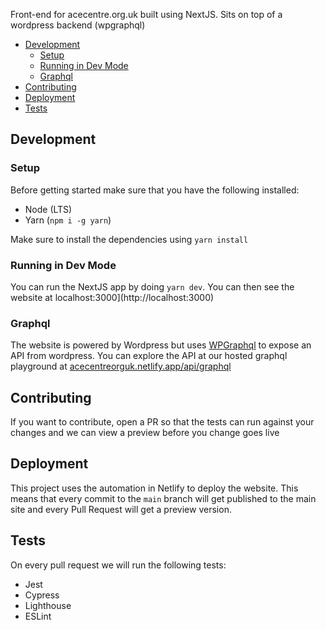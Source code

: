 Front-end for acecentre.org.uk built using NextJS. Sits on top of a wordpress backend (wpgraphql)

- [Development](#development)
  - [Setup](#setup)
  - [Running in Dev Mode](#running-in-dev-mode)
  - [Graphql](#graphql)
- [Contributing](#contributing)
- [Deployment](#deployment)
- [Tests](#tests)

## Development

### Setup

Before getting started make sure that you have the following installed:

- Node (LTS)
- Yarn (`npm i -g yarn`)

Make sure to install the dependencies using `yarn install`

### Running in Dev Mode

You can run the NextJS app by doing `yarn dev`. You can then see the website at localhost:3000](http://localhost:3000)

### Graphql

The website is powered by Wordpress but uses [WPGraphql](https://www.wpgraphql.com/) to expose an API from wordpress. You can explore the API at our hosted graphql playground at [acecentreorguk.netlify.app/api/graphql](https://acecentreorguk.netlify.app/api/graphql)

## Contributing

If you want to contribute, open a PR so that the tests can run against your changes and we can view a preview before you change goes live

## Deployment

This project uses the automation in Netlify to deploy the website. This means that every commit to the `main` branch will get published to the main site and every Pull Request will get a preview version.

## Tests

On every pull request we will run the following tests:

- Jest
- Cypress
- Lighthouse
- ESLint
